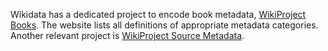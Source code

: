 Wikidata has a dedicated project to encode book metadata, [WikiProject Books](https://www.wikidata.org/wiki/Wikidata:WikiProject_Books). The website lists all definitions of appropriate metadata categories. Another relevant project is [WikiProject Source Metadata](https://www.wikidata.org/wiki/Wikidata:WikiProject_Source_MetaData).